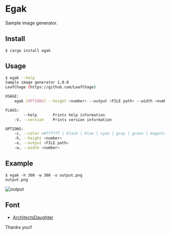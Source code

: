 # Egak
Sample image generator.

## Install
```
$ cargo install egak
```

## Usage
```sh
$ egak --help
Sample image generator 1.0.0
LeafChage (https://github.com/LeafChage)

USAGE:
    egak [OPTIONS] --height <number> --output <FILE path> --width <number>

FLAGS:
        --help       Prints help information
    -V, --version    Prints version information

OPTIONS:
    -c, --color <#ffffff | black | blue | cyan | gray | green | magenta | red | white | yellow>    default is gray
    -h, --height <number>                                                                          sample image height
    -o, --output <FILE path>                                                                       write image path
    -w, --width <number>                                                                           sample image width
```

## Example
```
$ egak -h 300 -w 300 -o output.png
output.png
```

![output](https://user-images.githubusercontent.com/18657444/128619837-d20a2db3-befd-4fde-8111-dedeccdd2273.png)


## Font
* [ArchitectsDaughter](https://fonts.google.com/specimen/Architects+Daughter#standard-styles)

Thanks you!!

